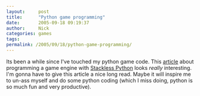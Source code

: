 ```yaml
---
layout:     post
title:      "Python game programming"
date:       2005-09-18 09:19:37
author:     Nick
categories: games
tags:  
permalink: /2005/09/18/python-game-programming/
---
```

Its been a while since I've touched my python game code. This [article](http://harkal.sylphis3d.com/2005/08/10/multithreaded-game-scripting-with-stackless-python/) about programming a game engine with [Stackless Python](http://www.stackless.com/) looks _really_ interesting. I'm gonna have to give this article a nice long read. Maybe it will inspire me to un-ass myself and do some python coding (which I miss doing, python is so much fun and very productive).
